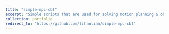 ```yaml
---
title: "simple-mpc-cbf"
excerpt: "Simple scripts that are used for solving motion planning & obstacle avoidance problem via MPC and control barrier function.[[Report]](/files/report-simple-mpc-cbf.pdf)<br/><img src='/images/project-simple-mpc-cbf.gif'>"
collection: portfolio
redirect_to: "https://github.com/lihanlian/simple-mpc-cbf"
---
```

<!-- 
This is an item in your portfolio. It can be have images or nice text. If you name the file .md, it will be parsed as markdown. If you name the file .html, it will be parsed as HTML.  -->
